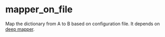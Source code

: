 # mapper_on_file
Map the dictionary from A to B based on configuration file. It depends on [deep mapper](https://pypi.org/project/deep_mapper/).   
